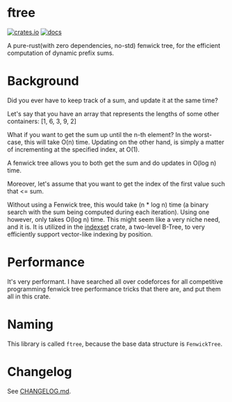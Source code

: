 # ftree

[![crates.io](https://img.shields.io/crates/v/ftree.svg)](https://crates.io/crates/ftree)
[![docs](https://docs.rs/ftree/badge.svg)](https://docs.rs/ftree)

A pure-rust(with zero dependencies, no-std) fenwick tree, for the efficient computation of dynamic prefix sums.

# Background

Did you ever have to keep track of a sum, and update it at the same time?

Let's say that you have an array that represents the lengths of some other containers:
[1, 6, 3, 9, 2]

What if you want to get the sum up until the n-th element? In the worst-case, this will take O(n) time. Updating on the other hand, is simply
a matter of incrementing at the specified index, at O(1).

A fenwick tree allows you to both get the sum and do updates in O(log n) time.

Moreover, let's assume that you want to get the index of the first value such that <= sum.

Without using a Fenwick tree, this would take (n * log n) time (a binary search with the sum being computed during each iteration). Using
one however, only takes O(log n) time. This might seem like a very niche need, and it is. It is utilized in the [indexset](https://crates.io/crates/indexset)
crate, a two-level B-Tree, to very efficiently support vector-like indexing by position.

# Performance

It's very performant. I have searched all over codeforces for all competitive programming fenwick tree performance tricks that there are, and put them
all in this crate.

# Naming

This library is called `ftree`, because the base data structure is `FenwickTree`.

# Changelog

See [CHANGELOG.md](https://github.com/brurucy/ftree/blob/master/CHANGELOG.md).
